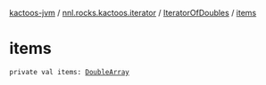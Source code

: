 [kactoos-jvm](../../index.md) / [nnl.rocks.kactoos.iterator](../index.md) / [IteratorOfDoubles](index.md) / [items](./items.md)

# items

`private val items: `[`DoubleArray`](https://kotlinlang.org/api/latest/jvm/stdlib/kotlin/-double-array/index.html)